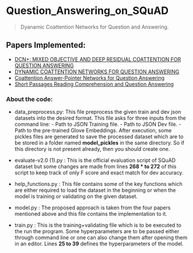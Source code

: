 # Question_Answering_on_SQuAD
> Dyanamic Coattention Networks for Question and Answering.

## Papers Implemented:
   * [DCN+: MIXED OBJECTIVE AND DEEP RESIDUAL COATTENTION FOR QUESTION ANSWERING](https://arxiv.org/abs/1711.00106)
   * [DYNAMIC COATTENTION NETWORKS FOR QUESTION ANSWERING](https://arxiv.org/abs/1611.01604)
   * [Coattention Answer-Pointer Networks for Question Answering](https://web.stanford.edu/class/cs224n/reports/2761042.pdf)
   * [Short Passages Reading Comprehension and Question Answering](http://www.ccs.neu.edu/home/luwang/courses/reports_cs6120_fa17/2.pdf)

### About the code:
  * data_preprocess.py: This file preprocess the given train and dev json datasets into the desired format. This file asks for                         three inputs from the command line:
                        - Path to JSON Training file.
                        - Path to JSON Dev file.
                        - Path to the pre-trained Glove Embeddings.
                        After execution, some pickles files are generated to save the processed dataset which are to be stored                         in a folder named **model_pickles** in the same directory. So if this directory is not present already,                         then you should create one.
                       
  * evaluate-v2.0 (1).py : This is the official evaluation script of SQuAD dataset but some changes are made from lines **268 *                            to 272** of this script to keep track of only F score and exact match for dev accuracy.
  
  * help_functions.py : This file contains some of the key functions which are either required to load the dataset in the                               beginning or when the model is training or validating on the given dataset.
  
  * model.py : The proposed approach is taken from the four papers mentioned above and this file contains the implementation to                it.
  
  * train.py : This is the training+validating file which is to be executed to the run the program. Some hyperparameters are to                be passed either through command line or one can also change them after opening them in an editor. Lines **25 to                39** defines the hyperparameters of the model.
                
